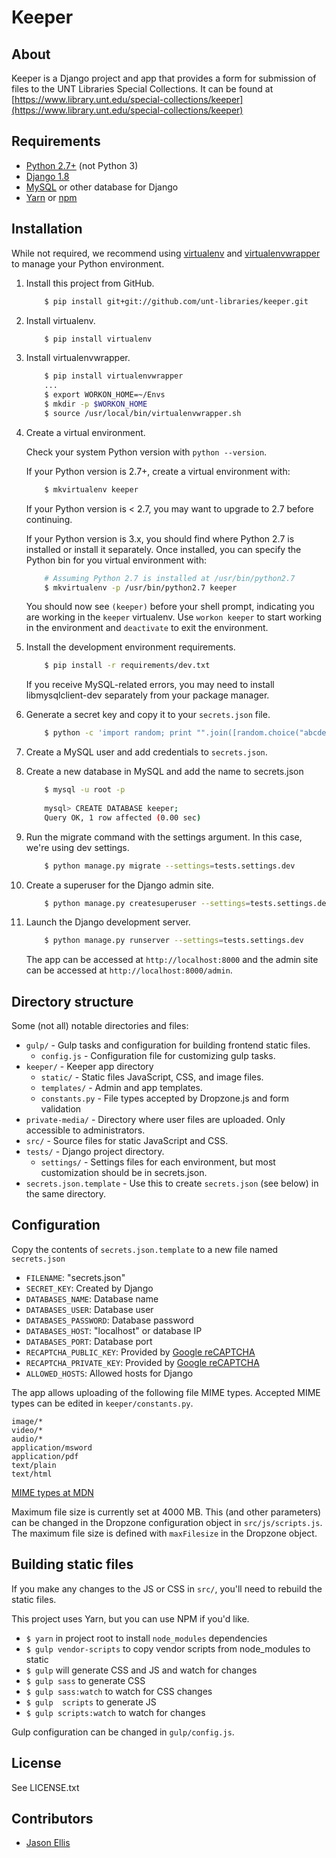 Keeper
======

About
-----

Keeper is a Django project and app that provides a form for submission of files to
the UNT Libraries Special Collections. It can be found at [https://www.library.unt.edu/special-collections/keeper](https://www.library.unt.edu/special-collections/keeper)


Requirements
------------

* [Python 2.7+](https://www.python.org/downloads/) (not Python 3)
* [Django 1.8](https://www.djangoproject.com/download/)
* [MySQL](https://www.mysql.com/) or other database for Django
* [Yarn](https://yarnpkg.com/en/) or [npm](https://www.npmjs.com/)


Installation
------------

While not required, we recommend using 
[virtualenv](http://docs.python-guide.org/en/latest/dev/virtualenvs/)
and [virtualenvwrapper](https://virtualenvwrapper.readthedocs.io/en/latest/) to manage your
Python environment.

1. Install this project from GitHub.
    ```sh
        $ pip install git+git://github.com/unt-libraries/keeper.git
    ```
    
2. Install virtualenv.
    ```sh
        $ pip install virtualenv
    ```

3. Install virtualenvwrapper.
    ```sh
        $ pip install virtualenvwrapper
        ...
        $ export WORKON_HOME=~/Envs
        $ mkdir -p $WORKON_HOME
        $ source /usr/local/bin/virtualenvwrapper.sh
    ```

4. Create a virtual environment.

    Check your system Python version with `python --version`.

    If your Python version is 2.7+, create a virtual environment with:
    ```sh
        $ mkvirtualenv keeper
    ```

    If your Python version is < 2.7, you may want to upgrade to 2.7 before continuing.
    
    If your Python version is 3.x, you should find where Python 2.7 is installed or install it 
    separately. Once installed, you can specify the Python bin for you virtual environment with:
    ```sh
        # Assuming Python 2.7 is installed at /usr/bin/python2.7
        $ mkvirtualenv -p /usr/bin/python2.7 keeper 
    ```

    You should now see `(keeper)` before your shell prompt, indicating you are working in the `keeper`
    virtualenv. Use `workon keeper` to start working in the environment and `deactivate` to exit the
    environment.

5. Install the development environment requirements.
    ```sh
        $ pip install -r requirements/dev.txt
    ```

    If you receive MySQL-related errors, you may need to install libmysqlclient-dev separately 
    from your package manager.

6. Generate a secret key and copy it to your `secrets.json` file.
    ``` sh
        $ python -c 'import random; print "".join([random.choice("abcdefghijklmnopqrstuvwxyz0123456789!@#$%^&*(-_=+)") for i in range(50)])'
    ```

7. Create a MySQL user and add credentials to `secrets.json`.

8. Create a new database in MySQL and add the name to secrets.json
    ```sh
        $ mysql -u root -p
        
        mysql> CREATE DATABASE keeper;
        Query OK, 1 row affected (0.00 sec)
    ```

9. Run the migrate command with the settings argument. In this case, we're using dev settings.
    ```sh
        $ python manage.py migrate --settings=tests.settings.dev
    ```

10. Create a superuser for the Django admin site.
    ```sh
        $ python manage.py createsuperuser --settings=tests.settings.dev
    ```

11. Launch the Django development server.
    ```sh
        $ python manage.py runserver --settings=tests.settings.dev
    ```

    The app can be accessed at `http://localhost:8000` and the admin site can be accessed
    at `http://localhost:8000/admin`.


Directory structure
-------------------

Some (not all) notable directories and files:

- `gulp/` - Gulp tasks and configuration for building frontend static files.
  - `config.js` - Configuration file for customizing gulp tasks.
- `keeper/` - Keeper app directory
  - `static/` - Static files JavaScript, CSS, and image files.
  - `templates/` - Admin and app templates.
  - `constants.py` - File types accepted by Dropzone.js and form validation
- `private-media/` - Directory where user files are uploaded. Only accessible to administrators.
- `src/` - Source files for static JavaScript and CSS.
- `tests/` - Django project directory.
  - `settings/` - Settings files for each environment, but most customization should be in secrets.json.
- `secrets.json.template` - Use this to create `secrets.json` (see below) in the same directory.


Configuration
-------------

Copy the contents of `secrets.json.template` to a new file named `secrets.json`
- `FILENAME`: "secrets.json"
- `SECRET_KEY`: Created by Django
- `DATABASES_NAME`: Database name
- `DATABASES_USER`: Database user
- `DATABASES_PASSWORD`: Database password
- `DATABASES_HOST`: "localhost" or database IP
- `DATABASES_PORT`: Database port
- `RECAPTCHA_PUBLIC_KEY`: Provided by [Google reCAPTCHA](https://www.google.com/recaptcha/admin)
- `RECAPTCHA_PRIVATE_KEY`: Provided by [Google reCAPTCHA](https://www.google.com/recaptcha/admin)
- `ALLOWED_HOSTS`: Allowed hosts for Django

The app allows uploading of the following file MIME types. Accepted MIME types can be edited in 
`keeper/constants.py`.

```
image/*
video/*
audio/*
application/msword
application/pdf
text/plain
text/html
```

[MIME types at MDN](https://developer.mozilla.org/en-US/docs/Web/HTTP/Basics_of_HTTP/MIME_types)

Maximum file size is currently set at 4000 MB. This (and other parameters) can be changed in the 
Dropzone configuration object in `src/js/scripts.js`. The maximum file size is defined with
`maxFilesize` in the Dropzone object.


Building static files
---------------------

If you make any changes to the JS or CSS in `src/`, you'll need to rebuild the static files.

This project uses Yarn, but you can use NPM if you'd like.

- `$ yarn` in project root to install `node_modules` dependencies
- `$ gulp vendor-scripts` to copy vendor scripts from node_modules to static
- `$ gulp` will generate CSS and JS and watch for changes
- `$ gulp sass` to generate CSS
- `$ gulp sass:watch` to watch for CSS changes
- `$ gulp  scripts` to generate JS
- `$ gulp scripts:watch` to watch for changes

Gulp configuration can be changed in `gulp/config.js`.


License
-------

See LICENSE.txt


Contributors
------------

* [Jason Ellis](https://github.com/jason-ellis)
